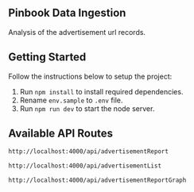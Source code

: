 ## Pinbook Data Ingestion

Analysis of the advertisement url records.

## Getting Started
Follow the instructions below to setup the project:

1. Run `npm install` to install required dependencies.
2. Rename `env.sample` to `.env` file.
3. Run `npm run dev` to start the node server.

## Available API Routes

```bash
http://localhost:4000/api/advertisementReport
```

```bash
http://localhost:4000/api/advertisementList
```

```bash
http://localhost:4000/api/advertisementReportGraph
```